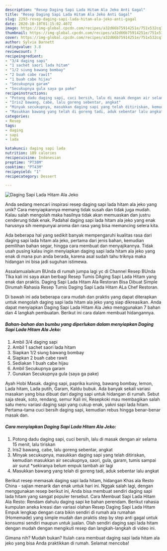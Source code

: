 ```yaml
---
description: "Resep Daging Sapi Lada Hitam Ala Jeko Anti Gagal"
title: "Resep Daging Sapi Lada Hitam Ala Jeko Anti Gagal"
slug: 2293-resep-daging-sapi-lada-hitam-ala-jeko-anti-gagal
date: 2020-10-10T01:15:02.407Z
image: https://img-global.cpcdn.com/recipes/a32d66b75914251e/751x532cq70/daging-sapi-lada-hitam-ala-jeko-foto-resep-utama.jpg
thumbnail: https://img-global.cpcdn.com/recipes/a32d66b75914251e/751x532cq70/daging-sapi-lada-hitam-ala-jeko-foto-resep-utama.jpg
cover: https://img-global.cpcdn.com/recipes/a32d66b75914251e/751x532cq70/daging-sapi-lada-hitam-ala-jeko-foto-resep-utama.jpg
author: Sylvia Barnett
ratingvalue: 3.8
reviewcount: 7
recipeingredient:
- "3/4 daging sapi"
- "1 sachet saori lada hitam"
- "1/2 siung bawang bombay"
- "2 buah cabe rawit"
- "1 buah cabe hijau"
- "Secukupnya garam"
- "Secukupnya gula saya ga pake"
recipeinstructions:
- "Potong dadu daging sapi, cuci bersih, lalu di masak dengan air selama 15 menit, lalu tiriskan"
- "Iris2 bawang, cabe, lalu goreng sebentar, angkat"
- "Minyak secukupnya, masukkan daging sapi yang telah ditiriskan, kemudian masukkan air secukupnya, saori, gula, garam, tumis sampai air surut *sekiranya belum empuk tambah air lagi"
- "Masukkan bawang yang telah di goreng tadi, aduk sebentar lalu angkat"
categories:
- Resep
tags:
- daging
- sapi
- lada

katakunci: daging sapi lada 
nutrition: 189 calories
recipecuisine: Indonesian
preptime: "PT38M"
cooktime: "PT43M"
recipeyield: "1"
recipecategory: Dessert

---
```



![Daging Sapi Lada Hitam Ala Jeko](https://img-global.cpcdn.com/recipes/a32d66b75914251e/751x532cq70/daging-sapi-lada-hitam-ala-jeko-foto-resep-utama.jpg)

Anda sedang mencari inspirasi resep daging sapi lada hitam ala jeko yang unik? Cara menyiapkannya memang tidak susah dan tidak juga mudah. Kalau salah mengolah maka hasilnya tidak akan memuaskan dan justru cenderung tidak enak. Padahal daging sapi lada hitam ala jeko yang enak harusnya sih mempunyai aroma dan rasa yang bisa memancing selera kita.

Ada beberapa hal yang sedikit banyak mempengaruhi kualitas rasa dari daging sapi lada hitam ala jeko, pertama dari jenis bahan, kemudian pemilihan bahan segar, hingga cara membuat dan menyajikannya. Tidak usah pusing kalau ingin menyiapkan daging sapi lada hitam ala jeko yang enak di mana pun anda berada, karena asal sudah tahu triknya maka hidangan ini bisa jadi suguhan istimewa.

Assalamualaikum BUnda di rumah jumpa lagi yc di Channel Resep BUnda TIka kali ini saya akan berbagi Resep Tumis DAging Sapi Lada Hitam yang enak dan praktis. Daging Sapi Lada Hitam Ala Restoran Bisa Dibuat Simple Dirumah Rahasia Resep Tumis Daging Sapi Lada Hitam ALa Chef Restoran.


Di bawah ini ada beberapa cara mudah dan praktis yang dapat diterapkan untuk mengolah daging sapi lada hitam ala jeko yang siap dikreasikan. Anda dapat menyiapkan Daging Sapi Lada Hitam Ala Jeko menggunakan 7 bahan dan 4 langkah pembuatan. Berikut ini cara dalam membuat hidangannya.

<!--inarticleads1-->

##### Bahan-bahan dan bumbu yang diperlukan dalam menyiapkan Daging Sapi Lada Hitam Ala Jeko:

1. Ambil 3/4 daging sapi
1. Ambil 1 sachet saori lada hitam
1. Siapkan 1/2 siung bawang bombay
1. Siapkan 2 buah cabe rawit
1. Sediakan 1 buah cabe hijau
1. Ambil Secukupnya garam
1. Gunakan Secukupnya gula (saya ga pake)


Ayah Hobi Masak. daging sapi, paprika kuning, bawang bombay, lemon, Lada hitam, Lada putih, Garam, Kaldu bubuk. Ada banyak sekali variasi masakan yang bisa dibuat dari daging sapi untuk hidangan di rumah. Sebut saja steak, soto, rendang, semur Kali ini, Resepkoki mau membagikan salah satu menu variasi daging sapi yang cukup enak, yakni sapi lada hitam. Pertama-tama cuci bersih daging sapi, kemudian rebus hingga benar-benar masak dan. 

<!--inarticleads2-->

##### Cara menyiapkan Daging Sapi Lada Hitam Ala Jeko:

1. Potong dadu daging sapi, cuci bersih, lalu di masak dengan air selama 15 menit, lalu tiriskan
1. Iris2 bawang, cabe, lalu goreng sebentar, angkat
1. Minyak secukupnya, masukkan daging sapi yang telah ditiriskan, kemudian masukkan air secukupnya, saori, gula, garam, tumis sampai air surut *sekiranya belum empuk tambah air lagi
1. Masukkan bawang yang telah di goreng tadi, aduk sebentar lalu angkat


Berikut resep memasak daging sapi lada hitam, hidangan Khas ala Resto China - sajian menarik dan enak untuk hari ini. Nggak salah lagi, dengan menggunakan resep berikut ini, Anda bisa membuat sendiri daging sapi lada hitam yang sangat populer tersebut. Cara Membuat Sapi Lada Hitam Ala Resto: Rendam dahulu daging sapi ke bahan perendam. Berikut rahasia kumpulan aneka kreasi dan variasi olahan Resep Daging Sapi Lada Hitam Empuk lengkap dengan cara bikin sendiri di rumah ala rumahan (Homemade) yang simple mudah dan praktis step by step anti gagal untuk konsumsi sendiri maupun untuk jualan. Olah sendiri daging sapi lada hitam dengan mudah dengan mengikuti resep dan langkah-langkah di video ini. 

Gimana nih? Mudah bukan? Itulah cara membuat daging sapi lada hitam ala jeko yang bisa Anda praktikkan di rumah. Selamat mencoba!
